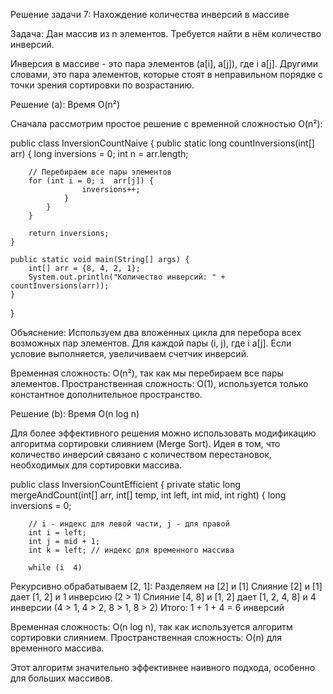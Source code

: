 Решение задачи 7: Нахождение количества инверсий в массиве

Задача: Дан массив из n элементов. Требуется найти в нём количество инверсий.

Инверсия в массиве - это пара элементов (a[i], a[j]), где i  a[j]. Другими словами, это пара элементов, которые стоят в неправильном порядке с точки зрения сортировки по возрастанию.

Решение (a): Время O(n²)

Сначала рассмотрим простое решение с временной сложностью O(n²):

public class InversionCountNaive {
public static long countInversions(int[] arr) {
long inversions = 0;
int n = arr.length;

        // Перебираем все пары элементов
        for (int i = 0; i  arr[j]) {
                    inversions++;
                }
            }
        }
        
        return inversions;
    }
    
    public static void main(String[] args) {
        int[] arr = {8, 4, 2, 1};
        System.out.println("Количество инверсий: " + countInversions(arr));
    }
}

Объяснение:
Используем два вложенных цикла для перебора всех возможных пар элементов.
Для каждой пары (i, j), где i  a[j].
Если условие выполняется, увеличиваем счетчик инверсий.

Временная сложность: O(n²), так как мы перебираем все пары элементов.
Пространственная сложность: O(1), используется только константное дополнительное пространство.

Решение (b): Время O(n log n)

Для более эффективного решения можно использовать модификацию алгоритма сортировки слиянием (Merge Sort). Идея в том, что количество инверсий связано с количеством перестановок, необходимых для сортировки массива.

public class InversionCountEfficient {
private static long mergeAndCount(int[] arr, int[] temp, int left, int mid, int right) {
long inversions = 0;

        // i - индекс для левой части, j - для правой
        int i = left;
        int j = mid + 1;
        int k = left; // индекс для временного массива
        
        while (i  4)
Рекурсивно обрабатываем [2, 1]:
Разделяем на [2] и [1]
Слияние [2] и [1] дает [1, 2] и 1 инверсию (2 > 1)
Слияние [4, 8] и [1, 2] дает [1, 2, 4, 8] и 4 инверсии (4 > 1, 4 > 2, 8 > 1, 8 > 2)
Итого: 1 + 1 + 4 = 6 инверсий

Временная сложность: O(n log n), так как используется алгоритм сортировки слиянием.
Пространственная сложность: O(n) для временного массива.

Этот алгоритм значительно эффективнее наивного подхода, особенно для больших массивов.